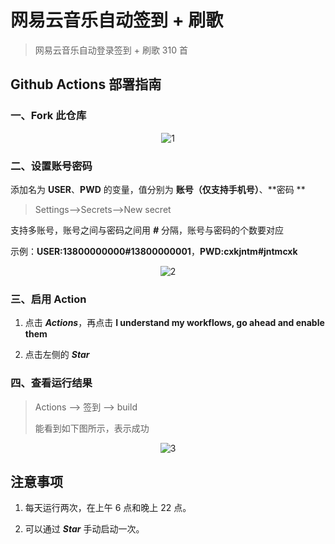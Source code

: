 # 网易云音乐自动签到 + 刷歌
> 网易云音乐自动登录签到 + 刷歌 310 首

## Github Actions 部署指南

### 一、Fork 此仓库
<center><img src="https://i.klyi.net/images/tk/2021/02/17/Lst.png" alt="1" border="0"></center>



### 二、设置账号密码
添加名为 **USER**、**PWD** 的变量，值分别为 **账号（仅支持手机号）**、**密码 **

> Settings-->Secrets-->New secret

支持多账号，账号之间与密码之间用 ***#*** 分隔，账号与密码的个数要对应

示例：**USER:13800000000#13800000001**，**PWD:cxkjntm#jntmcxk**
<center><img src="https://i.klyi.net/images/tk/2021/02/17/xHr.png" alt="2" border="0"></center>

### 三、启用 Action
1. 点击 ***Actions***，再点击 **I understand my workflows, go ahead and enable them**

2. 点击左侧的 ***Star***

### 四、查看运行结果
> Actions --> 签到 --> build
>
> 能看到如下图所示，表示成功

<center><img src="https://i.klyi.net/images/tk/2021/02/17/MhM.png" alt="3" border="0"></center>

## 注意事项

1. 每天运行两次，在上午 6 点和晚上 22 点。

2. 可以通过 ***Star*** 手动启动一次。


